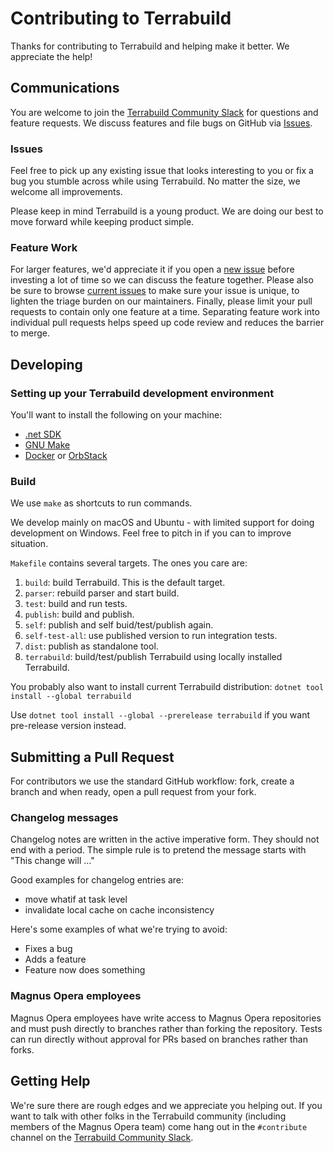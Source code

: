 # Contributing to Terrabuild

Thanks for contributing to Terrabuild and helping make it better. We appreciate the help!

## Communications

You are welcome to join the [Terrabuild Community Slack](https://terrabuild.io/community/) for questions and feature requests.
We discuss features and file bugs on GitHub via [Issues](https://github.com/magnusopera/terrabuild/issues).

### Issues

Feel free to pick up any existing issue that looks interesting to you or fix a bug you stumble across while using Terrabuild. No matter the size, we welcome all improvements.

Please keep in mind Terrabuild is a young product. We are doing our best to move forward while keeping product simple.

### Feature Work

For larger features, we'd appreciate it if you open a [new issue](https://github.com/magnusopera/terrabuild/issues/new) before investing a lot of time so we can discuss the feature together.
Please also be sure to browse [current issues](https://github.com/magnusopera/terrabuild/issues) to make sure your issue is unique, to lighten the triage burden on our maintainers.
Finally, please limit your pull requests to contain only one feature at a time. Separating feature work into individual pull requests helps speed up code review and reduces the barrier to merge.

## Developing

### Setting up your Terrabuild development environment

You'll want to install the following on your machine:

- [.net SDK](https://dotnet.microsoft.com/download)
- [GNU Make](https://www.gnu.org/software/make/)
- [Docker](https://www.docker.com/products/docker-desktop/) or [OrbStack](https://orbstack.dev/)

### Build

We use `make` as shortcuts to run commands.

We develop mainly on macOS and Ubuntu - with limited support for doing development on Windows. Feel free to pitch in if you can to improve situation.

`Makefile` contains several targets. The ones you care are:
1. `build`: build Terrabuild. This is the default target.
1. `parser`: rebuild parser and start build.
1. `test`: build and run tests.
1. `publish`: build and publish.
1. `self`: publish and self buid/test/publish again.
1. `self-test-all`: use published version to run integration tests.
1. `dist`: publish as standalone tool.
1. `terrabuild`: build/test/publish Terrabuild using locally installed Terrabuild.

You probably also want to install current Terrabuild distribution: `dotnet tool install --global terrabuild`

Use `dotnet tool install --global --prerelease terrabuild` if you want pre-release version instead.

## Submitting a Pull Request

For contributors we use the standard GitHub workflow: fork, create a branch and when ready, open a pull request from your fork.

### Changelog messages

Changelog notes are written in the active imperative form. They should not end with a period. The simple rule is to pretend the message starts with "This change will ..."

Good examples for changelog entries are:
- move whatif at task level
- invalidate local cache on cache inconsistency

Here's some examples of what we're trying to avoid:
- Fixes a bug
- Adds a feature
- Feature now does something

### Magnus Opera employees

Magnus Opera employees have write access to Magnus Opera repositories and must push directly to branches rather than forking the repository. Tests can run directly without approval for PRs based on branches rather than forks.

## Getting Help

We're sure there are rough edges and we appreciate you helping out. If you want to talk with other folks in the Terrabuild community (including members of the Magnus Opera team) come hang out in the `#contribute` channel on the [Terrabuild Community Slack](https://terrabuild.io/community/).

